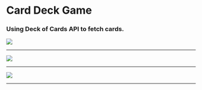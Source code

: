 # Card Deck Game

### Using Deck of Cards API to fetch cards.

<img src='https://user-images.githubusercontent.com/20695270/202499923-31ab2efb-7384-4073-9538-38f70a0b2d20.png'><hr>
<img src='https://user-images.githubusercontent.com/20695270/202499916-eef6889e-6588-48f0-94a8-82d3b6197766.png'><hr>
<img src='https://user-images.githubusercontent.com/20695270/202499922-57a549b6-ac7b-46c1-a4ff-8a91aa4e8215.png'><hr>
